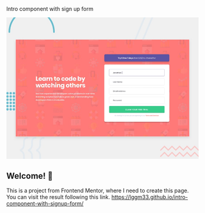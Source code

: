 Intro component with sign up form

![Design preview for the Intro component with sign up form coding challenge](./design/desktop-preview.jpg)

## Welcome! 👋

This is a project from Frontend Mentor, where I need to create this page. 
You can visit the result following this link. 
https://lggm33.github.io/intro-component-with-signup-form/

